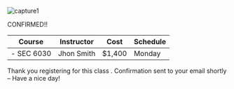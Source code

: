 ![capture1](https://user-images.githubusercontent.com/44885441/48521130-2ff67780-e841-11e8-8efa-807518dbd66f.PNG)

CONFIRMED!!


|   Course   | Instructor      | Cost    | Schedule              |
|:----------:|-----------------|---------|-----------------------|
| - SEC 6030 | Jhon Smith      | $1,400  | Monday                |

Thank you registering for this class . Confirmation sent to your email shortly – Have a nice day!

